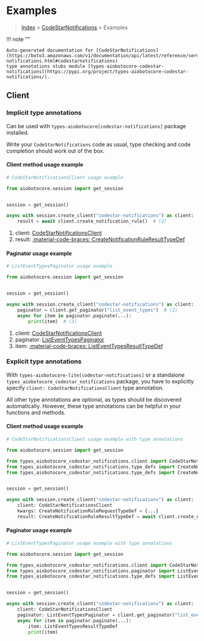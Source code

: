 # Examples

> [Index](../README.md) > [CodeStarNotifications](./README.md) > Examples

!!! note ""

    Auto-generated documentation for [CodeStarNotifications](https://boto3.amazonaws.com/v1/documentation/api/latest/reference/services/codestar-notifications.html#codestarnotifications)
    type annotations stubs module [types-aiobotocore-codestar-notifications](https://pypi.org/project/types-aiobotocore-codestar-notifications/).

## Client

### Implicit type annotations

Can be used with `types-aiobotocore[codestar-notifications]` package installed.

Write your `CodeStarNotifications` code as usual,
type checking and code completion should work out of the box.



#### Client method usage example

```python
# CodeStarNotificationsClient usage example

from aiobotocore.session import get_session


session = get_session()

async with session.create_client("codestar-notifications") as client:  # (1)
    result = await client.create_notification_rule()  # (2)
```

1. client: [CodeStarNotificationsClient](./client.md)
2. result: [:material-code-braces: CreateNotificationRuleResultTypeDef](./type_defs.md#createnotificationruleresulttypedef)



#### Paginator usage example

```python
# ListEventTypesPaginator usage example

from aiobotocore.session import get_session


session = get_session()

async with session.create_client("codestar-notifications") as client:  # (1)
    paginator = client.get_paginator("list_event_types")  # (2)
    async for item in paginator.paginate(...):
        print(item)  # (3)
```

1. client: [CodeStarNotificationsClient](./client.md)
2. paginator: [ListEventTypesPaginator](./paginators.md#listeventtypespaginator)
3. item: [:material-code-braces: ListEventTypesResultTypeDef](./type_defs.md#listeventtypesresulttypedef)




### Explicit type annotations

With `types-aiobotocore-lite[codestar-notifications]`
or a standalone `types_aiobotocore_codestar_notifications` package, you have to explicitly specify
`client: CodeStarNotificationsClient` type annotation.

All other type annotations are optional, as types should be discovered automatically.
However, these type annotations can be helpful in your functions and methods.


#### Client method usage example

```python
# CodeStarNotificationsClient usage example with type annotations

from aiobotocore.session import get_session

from types_aiobotocore_codestar_notifications.client import CodeStarNotificationsClient
from types_aiobotocore_codestar_notifications.type_defs import CreateNotificationRuleResultTypeDef
from types_aiobotocore_codestar_notifications.type_defs import CreateNotificationRuleRequestTypeDef


session = get_session()

async with session.create_client("codestar-notifications") as client:
    client: CodeStarNotificationsClient
    kwargs: CreateNotificationRuleRequestTypeDef = {...}
    result: CreateNotificationRuleResultTypeDef = await client.create_notification_rule(**kwargs)
```



#### Paginator usage example

```python
# ListEventTypesPaginator usage example with type annotations

from aiobotocore.session import get_session

from types_aiobotocore_codestar_notifications.client import CodeStarNotificationsClient
from types_aiobotocore_codestar_notifications.paginator import ListEventTypesPaginator
from types_aiobotocore_codestar_notifications.type_defs import ListEventTypesResultTypeDef


session = get_session()

async with session.create_client("codestar-notifications") as client:
    client: CodeStarNotificationsClient
    paginator: ListEventTypesPaginator = client.get_paginator("list_event_types")
    async for item in paginator.paginate(...):
        item: ListEventTypesResultTypeDef
        print(item)
```


